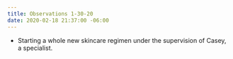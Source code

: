 ```yaml
---
title: Observations 1-30-20
date: 2020-02-18 21:37:00 -06:00
---
```


- Starting a whole new skincare regimen under the supervision of Casey, a specialist.
